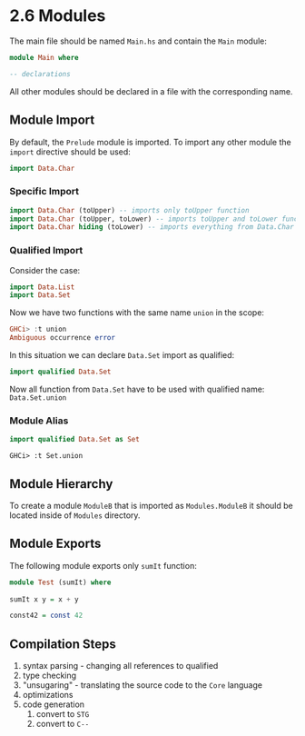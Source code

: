 # 2.6 Modules

The main file should be named `Main.hs` and contain the `Main` module:

```haskell
module Main where

-- declarations
```

All other modules should be declared in a file with the corresponding name.

## Module Import

By default, the `Prelude` module is imported. To import any other module
the `import` directive should be used:

```haskell
import Data.Char
```

### Specific Import

```haskell
import Data.Char (toUpper) -- imports only toUpper function
import Data.Char (toUpper, toLower) -- imports toUpper and toLower functions
import Data.Char hiding (toLower) -- imports everything from Data.Char except toLower
```

### Qualified Import

Consider the case:

```haskell
import Data.List
import Data.Set
```

Now we have two functions with the same name `union` in the scope:

```haskell
GHCi> :t union
Ambiguous occurrence error
```

In this situation we can declare `Data.Set` import as qualified:

```haskell
import qualified Data.Set
```

Now all function from `Data.Set` have to be used with qualified name:
`Data.Set.union`

### Module Alias

```haskell
import qualified Data.Set as Set
```

```
GHCi> :t Set.union
```

## Module Hierarchy

To create a module `ModuleB` that is imported as `Modules.ModuleB` it should be
located inside of `Modules` directory.

## Module Exports

The following module exports only `sumIt` function:

```haskell
module Test (sumIt) where
  
sumIt x y = x + y

const42 = const 42
```

## Compilation Steps

1. syntax parsing - changing all references to qualified
2. type checking 
3. "unsugaring" - translating the source code to the `Core` language
4. optimizations
5. code generation
   1. convert to `STG`
   2. convert to `C--`